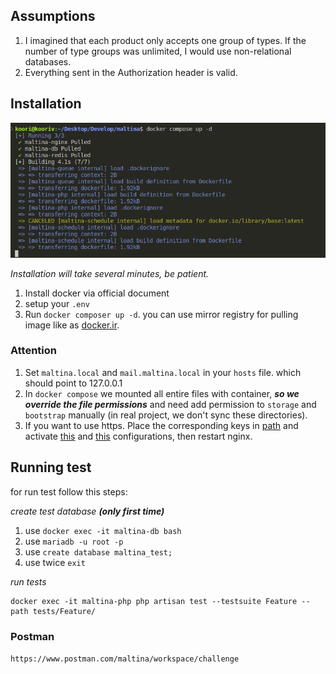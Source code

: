 ## Assumptions

1. I imagined that each product only accepts one group of types. If the number of type groups was unlimited, I would use non-relational databases.
2. Everything sent in the Authorization header is valid.

## Installation
![Installation](./storage/readme/docker.png "Dockerize")

*Installation will take several minutes, be patient.*

1. Install docker via official document
2. setup your `.env`
3. Run `docker composer up -d`. you can use mirror registry for pulling image like as [docker.ir](https://docker.ir/).

### Attention
1. Set `maltina.local` and `mail.maltina.local` in your `hosts` file. which should point to 127.0.0.1
2. In `docker compose` we mounted all entire files with container, ***so we override the file permissions*** and need add permission to `storage` and `bootstrap` manually (in real project, we don't sync these directories).
3. If you want to use https. Place the corresponding keys in [path](./.docker/nginx/ssl/) and activate [this](./.docker/nginx/conf.d/maltina.old) and [this](./.docker/nginx/conf.d/mail.maltina.old) configurations, then restart nginx.

## Running test

for run test follow this steps:

*create test database **(only first time)***
1. use `docker exec -it maltina-db bash`
2. use `mariadb -u root -p`
3. use `create database maltina_test;`
4. use twice `exit`

*run tests*
```shell
docker exec -it maltina-php php artisan test --testsuite Feature --path tests/Feature/
```

### Postman

`https://www.postman.com/maltina/workspace/challenge`